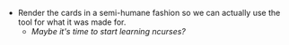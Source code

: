 + Render the cards in a semi-humane fashion so we can actually use the tool for what it was made for.
    + *Maybe it's time to start learning ncurses?*
